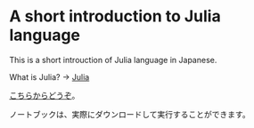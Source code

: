 # A short introduction to Julia language



This is a short introuction of Julia language in Japanese.

What is Julia? -> [Julia](https://julialang.org/)

[こちらからどうぞ](short_intro_julia.ipynb)。

ノートブックは、実際にダウンロードして実行することができます。
